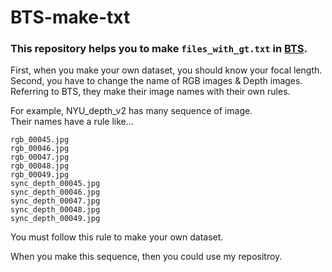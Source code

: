 # BTS-make-txt

### This repository helps you to make `files_with_gt.txt` in [BTS](https://github.com/cogaplex-bts/bts).  

First, when you make your own dataset, you should know your focal length.  
Second, you have to change the name of RGB images & Depth images.  
Referring to BTS, they make their image names with their own rules.  

For example, NYU_depth_v2 has many sequence of image.  
Their names have a rule like...  
```
rgb_00045.jpg
rgb_00046.jpg
rgb_00047.jpg
rgb_00048.jpg
rgb_00049.jpg
sync_depth_00045.jpg
sync_depth_00046.jpg
sync_depth_00047.jpg
sync_depth_00048.jpg
sync_depth_00049.jpg
```  

You must follow this rule to make your own dataset.  

When you make this sequence, then you could use my repositroy.  
